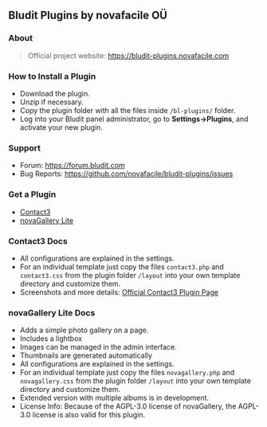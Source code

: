 ## Bludit Plugins by novafacile OÜ

### About
> Official project website: https://bludit-plugins.novafacile.com

### How to Install a Plugin
- Download the plugin.
- Unzip if necessary.
- Copy the plugin folder with all the files inside `/bl-plugins/` folder.
- Log into your Bludit panel administrator, go to **Settings->Plugins**, and activate your new plugin.

### Support
- Forum: https://forum.bludit.com
- Bug Reports: https://github.com/novafacile/bludit-plugins/issues

### Get a Plugin

- [Contact3](https://github.com/novafacile/bludit-plugins/raw/main/releases/contact3.zip)
- [novaGallery Lite](https://github.com/novafacile/bludit-plugins/raw/main/releases/novagallery-lite.zip)

### Contact3 Docs

- All configurations are explained in the settings.
- For an individual template just copy the files `contact3.php` and `contact3.css` from the plugin folder `/layout` into your own template directory and customize them.
- Screenshots and more details: [Official Contact3 Plugin Page](https://bludit-plugins.novafacile.com#contact3)

### novaGallery Lite Docs

- Adds a simple photo gallery on a page.
- Includes a lightbox
- Images can be managed in the admin interface.
- Thumbnails are generated automatically
- All configurations are explained in the settings.
- For an individual template just copy the files `novagallery.php` and `novagallery.css` from the plugin folder `/layout` into your own template directory and customize them.
- Extended version with multiple albums is in development.
- License Info: Because of the AGPL-3.0 license of novaGallery, the AGPL-3.0 license is also valid for this plugin.